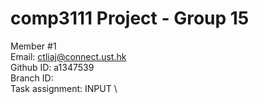 # comp3111 Project - Group 15

Member #1 \
Email: ctliaj@connect.ust.hk \
Github ID: a1347539 \
Branch ID: \
Task assignment: INPUT \
